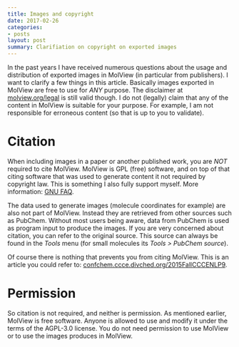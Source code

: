 ```yaml
---
title: Images and copyright
date: 2017-02-26
categories:
- posts
layout: post
summary: Clarifiation on copyright on exported images
---
```


In the past years I have received numerous questions about the usage and 
distribution of exported images in MolView (in particular from publishers). I 
want to clarify a few things in this article. Basically images exported in 
MolView are free to use for *ANY* purpose. The disclaimer at 
[molview.org/legal](http://molview.org/legal) is still valid though. I do not 
(legally) claim that any of the content in MolView is suitable for your purpose. 
For example, I am not responsible for erroneous content (so that is up to you to 
validate).

# Citation
When including images in a paper or another published work, you are *NOT* 
required to cite MolView. MolView is GPL (free) software, and on top of that 
citing software that was used to generate content it not required by copyright 
law. This is something I also fully support myself. More information: 
[GNU FAQ](https://www.gnu.org/licenses/gpl-faq.en.html#RequireCitation).

The data used to generate images (molecule coordinates for example) are also not 
part of MolView. Instead they are retrieved from other sources such as PubChem. 
Without most users being aware, data from PubChem is used as program input to 
produce the images. If you are very concerned about citation, you can refer to 
the original source. This source can always be found in the *Tools* menu (for 
small molecules its *Tools > PubChem source*).

Of course there is nothing that prevents you from citing MolView. This is an 
article you could refer to: 
[confchem.ccce.divched.org/2015FallCCCENLP9](http://confchem.ccce.divched.org/2015FallCCCENLP9).

# Permission
So citation is not required, and neither is permission. As mentioned earlier, 
MolView is free software. Anyone is allowed to use and modify it under the terms 
of the AGPL-3.0 license. You do not need permission to use MolView or to use the 
images produces in MolView.
